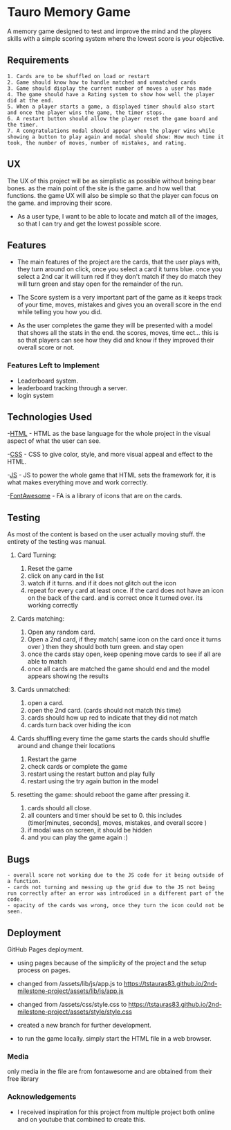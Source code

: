 # Tauro Memory Game

A memory game designed to test and improve the mind and the players skills with a simple scoring system where the lowest score is your objective.

## Requirements

    1. Cards are to be shuffled on load or restart
    2. Game should know how to handle matched and unmatched cards
    3. Game should display the current number of moves a user has made
    4. The game should have a Rating system to show how well the player did at the end.
    5. When a player starts a game, a displayed timer should also start and once the player wins the game, the timer stops.
    6. A restart button should allow the player reset the game board and the timer.
    7. A congratulations modal should appear when the player wins while showing a button to play again and modal should show: How much time it took, the number of moves, number of mistakes, and rating.

## UX

The UX of this project will be as simplistic as possible without being bear bones. as the main point of the site is the game. and how well that functions. the game UX will also be simple so that the player can focus on the game. and improving their score.

- As a user type, I want to be able to locate and match all of the images, so that I can try and get the lowest possible score.

## Features

- The main features of the project are the cards, that the user plays with, they turn around on click, once you select a card it turns blue. once you select a 2nd car it will turn red if they don't match if they do match they will turn green and stay open for the remainder of the run.

- The Score system is a very important part of the game as it keeps track of your time, moves, mistakes and gives you an overall score in the end while telling you how you did.

- As the user completes the game they will be presented with a model that shows all the stats in the end. the scores, moves, time ect... this is so that players can see how they did and know if they improved their overall score or not.

### Features Left to Implement

- Leaderboard system.
- leaderboard tracking through a server.
- login system

## Technologies Used

-[HTML]() - HTML as the base language for the whole project in the visual aspect of what the user can see.

-[CSS]() - CSS to give color, style, and more visual appeal and effect to the HTML.

-[JS]() - JS to power the whole game that HTML sets the framework for, it is what makes everything move and work correctly.

-[FontAwesome](https://fontawesome.com/) - FA is a library of icons that are on the cards.

## Testing

As most of the content is based on the user actually moving stuff. the entirety of the testing was manual.

1. Card Turning:

   1. Reset the game
   2. click on any card in the list
   3. watch if it turns. and if it does not glitch out the icon
   4. repeat for every card at least once. if the card does not have an icon on the back of the card. and is correct once it turned over. its working correctly

1. Cards matching:

   1. Open any random card.
   2. Open a 2nd card, if they match( same icon on the card once it turns over ) then they should both turn green. and stay open
   3. once the cards stay open, keep opening move cards to see if all are able to match
   4. once all cards are matched the game should end and the model appears showing the results

1. Cards unmatched:

   1. open a card.
   2. open the 2nd card. (cards should not match this time)
   3. cards should how up red to indicate that they did not match
   4. cards turn back over hiding the icon

1. Cards shuffling:every time the game starts the cards should shuffle around and change their locations

   1. Restart the game
   2. check cards or complete the game
   3. restart using the restart button and play fully
   4. restart using the try again button in the model

1. resetting the game: should reboot the game after pressing it.
   1. cards should all close.
   2. all counters and timer should be set to 0. this includes (timer[minutes, seconds], moves, mistakes, and overall score )
   3. if modal was on screen, it should be hidden
   4. and you can play the game again :)

## Bugs

    - overall score not working due to the JS code for it being outside of a function.
    - cards not turning and messing up the grid due to the JS not being run correctly after an error was introduced in a different part of the code.
    - opacity of the cards was wrong, once they turn the icon could not be seen.

## Deployment

GitHub Pages deployment.

- using pages because of the simplicity of the project and the setup process on pages.

- changed from /assets/lib/js/app.js to https://tstauras83.github.io/2nd-milestone-project/assets/lib/js/app.js
- changed from /assets/css/style.css to https://tstauras83.github.io/2nd-milestone-project/assets/style/style.css
- created a new branch for further development.
- to run the game locally. simply start the HTML file in a web browser.

### Media

only media in the file are from fontawesome and are obtained from their free library

### Acknowledgements

- I received inspiration for this project from multiple project both online and on youtube that combined to create this.
